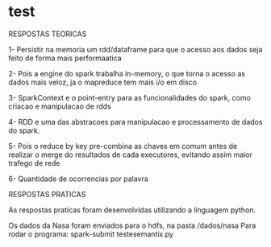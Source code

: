 # test
RESPOSTAS TEORICAS

1- Persistir na memoria um rdd/dataframe para que o acesso aos dados seja feito de forma mais performaatica

2- Pois a engine do spark trabalha in-memory, o que torna o acesso as dados mais veloz, ja o mapreduce tem mais i/o em disco

3- SparkContext e o point-entry para as funcionalidades do spark, como criacao e manipulacao de rdds

4- RDD e uma das abstracoes para manipulacao e processamento de dados do spark.

5- Pois o reduce by key pre-combina as chaves em comum antes de realizar o merge do resultados de cada executores, evitando assim maior trafego de rede

6- Quantidade de ocorrencias por palavra

RESPOSTAS PRATICAS

As respostas praticas foram desenvolvidas utilizando a linguagem python.

Os dados da Nasa foram enviados para o hdfs, na pasta /dados/nasa 
Para rodar o programa: spark-submit testesemantix.py
